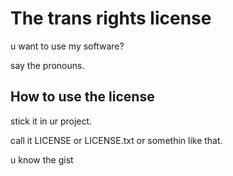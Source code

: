 # The trans rights license

u want to use my software?

say the pronouns.

## How to use the license

stick it in ur project.

call it LICENSE or LICENSE.txt or somethin like that.

u know the gist
